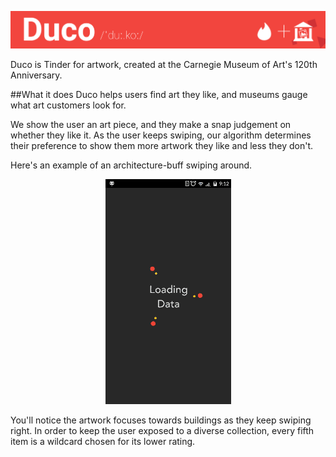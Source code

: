 ![Duco](https://github.com/devanshk/Duco/blob/master/Designs/readme_duco_thin.png?raw=true)

Duco is Tinder for artwork, created at the Carnegie Museum of Art's 120th Anniversary.

##What it does
Duco helps users find art they like, and museums gauge what art customers look for.

We show the user an art piece, and they make a snap judgement on whether they like it. As the user keeps swiping, our algorithm determines their preference to show them more artwork they like and less they don't.

Here's an example of an architecture-buff swiping around.

<p align="center">
  <img src="https://github.com/devanshk/Duco/blob/master/Designs/rec_1_convert.gif?raw=true"/>
</p>

You'll notice the artwork focuses towards buildings as they keep swiping right. In order to keep the user exposed to a diverse collection, every fifth item is a wildcard chosen for its lower rating.
